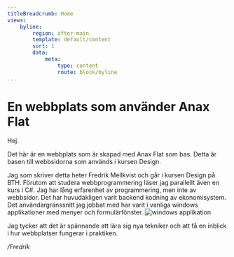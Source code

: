 ```yaml
---
titleBreadcrumb: Home
views:
    byline:
        region: after-main
        template: default/content
        sort: 1
        data:
            meta:
                type: content
                route: block/byline
...
```

En webbplats som använder Anax Flat
===================================

Hej.

Det här är en webbplats som är skapad med Anax Flat som bas. Detta är basen till webbsidorna som används i kursen Design.

Jag som skriver detta heter Fredrik Mellkvist och går i kursen Design på BTH. Förutom att studera webbprogrammering läser jag parallellt även en kurs i C#.
Jag har lång erfarenhet av programmering, men inte av webbsidor. Det har huvudakligen varit backend kodning av ekonomisystem. Det användargränssnitt jag jobbat med har varit i
vanliga windows applikationer med menyer och formulärfönster.
![windows applikation](img/controller50.gif)

Jag tycker att det är spännande att lära sig nya tekniker och att få en inblick i hur webbplatser fungerar i praktiken.

*/Fredrik*
